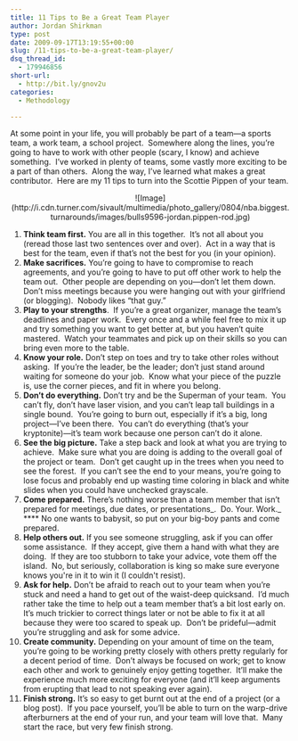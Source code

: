 ```yaml
---
title: 11 Tips to Be a Great Team Player
author: Jordan Shirkman
type: post
date: 2009-09-17T13:19:55+00:00
slug: /11-tips-to-be-a-great-team-player/
dsq_thread_id:
  - 179946856
short-url:
  - http://bit.ly/gnov2u
categories:
  - Methodology

---
```

At some point in your life, you will probably be part of a team—a sports team, a work team, a school project.  Somewhere along the lines, you’re going to have to work with other people (scary, I know) and achieve something.  I’ve worked in plenty of teams, some vastly more exciting to be a part of than others.  Along the way, I’ve learned what makes a great contributor.  Here are my 11 tips to turn into the Scottie Pippen of your team.

<p style="text-align:center;">
  ![Image](http://i.cdn.turner.com/sivault/multimedia/photo_gallery/0804/nba.biggest.turnarounds/images/bulls9596-jordan.pippen-rod.jpg)
</p>

  1. **Think team first.** You are all in this together.  It’s not all about you (reread those last two sentences over and over).  Act in a way that is best for the team, even if that’s not the best for you (in your opinion).
  2. **Make sacrifices.** You’re going to have to compromise to reach agreements, and you’re going to have to put off other work to help the team out.  Other people are depending on you—don’t let them down.  Don’t miss meetings because you were hanging out with your girlfriend (or blogging).  Nobody likes “that guy.”
  3. **Play to your strengths**.  If you’re a great organizer, manage the team’s deadlines and paper work.  Every once and a while feel free to mix it up and try something you want to get better at, but you haven’t quite mastered.  Watch your teammates and pick up on their skills so you can bring even more to the table.
  4. **Know your role.** Don’t step on toes and try to take other roles without asking.  If you’re the leader, be the leader; don’t just stand around waiting for someone do your job.  Know what your piece of the puzzle is, use the corner pieces, and fit in where you belong.
  5. **Don’t do everything.** Don’t try and be the Superman of your team.  You can’t fly, don’t have laser vision, and you can’t leap tall buildings in a single bound.  You’re going to burn out, especially if it’s a big, long project—I’ve been there.  You can’t do everything (that’s your kryptonite)—it’s team work because one person can’t do it alone.
  6. **See the big picture.** Take a step back and look at what you are trying to achieve.  Make sure what you are doing is adding to the overall goal of the project or team.  Don’t get caught up in the trees when you need to see the forest.  If you can’t see the end to your means, you’re going to lose focus and probably end up wasting time coloring in black and white slides when you could have unchecked grayscale.
  7. **Come prepared.** There’s nothing worse than a team member that isn’t prepared for meetings, due dates, or presentations_.  Do. Your. Work._ **** No one wants to babysit, so put on your big-boy pants and come prepared.
  8. **Help others out.** If you see someone struggling, ask if you can offer some assistance.  If they accept, give them a hand with what they are doing.  If they are too stubborn to take your advice, vote them off the island.  No, but seriously, collaboration is king so make sure everyone knows you're in it to win it (I couldn't resist).
  9. **Ask for help.** Don’t be afraid to reach out to your team when you’re stuck and need a hand to get out of the waist-deep quicksand.  I’d much rather take the time to help out a team member that’s a bit lost early on.  It’s much trickier to correct things later or not be able to fix it at all because they were too scared to speak up.  Don’t be prideful—admit you’re struggling and ask for some advice.
 10. **Create community.** Depending on your amount of time on the team, you’re going to be working pretty closely with others pretty regularly for a decent period of time.  Don’t always be focused on work; get to know each other and work to genuinely enjoy getting together.  It’ll make the experience much more exciting for everyone (and it’ll keep arguments from erupting that lead to not speaking ever again).
 11. **Finish strong.** It’s so easy to get burnt out at the end of a project (or a blog post).  If you pace yourself, you’ll be able to turn on the warp-drive afterburners at the end of your run, and your team will love that.  Many start the race, but very few finish strong.